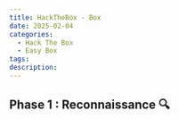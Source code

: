 ```yaml
---
title: HackTheBox - Box
date: 2025-02-04
categories:
  - Hack The Box
  - Easy Box
tags: 
description:
---
```

## Phase 1 : Reconnaissance 🔍
